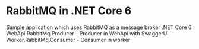 # RabbitMQ in .NET Core 6

Sample application which uses RabbitMQ as a message broker .NET Core 6.
WebApi.RabbitMq.Producer - Producer in WebApi with SwaggerUI
Worker.RabbitMq.Consumer - Consumer in worker  
